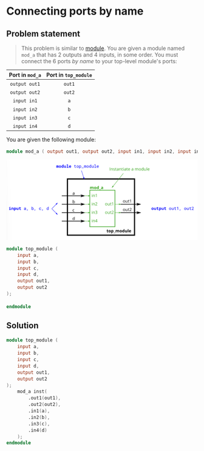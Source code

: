 # Connecting ports by name

## Problem statement

> This problem is similar to [module](https://hdlbits.01xz.net/wiki/module). You are given a module named `mod_a` that has 2 outputs and 4 inputs, in some order. You must connect the 6 ports *by name* to your top-level module's ports:

| Port in `mod_a` | Port in `top_module` |
| :-------------: | :------------------: |
|  `output out1`  |        `out1`        |
|  `output out2`  |        `out2`        |
|   `input in1`   |         `a`          |
|   `input in2`   |         `b`          |
|   `input in3`   |         `c`          |
|   `input in4`   |         `d`          |

You are given the following module:

```verilog
module mod_a ( output out1, output out2, input in1, input in2, input in3, input in4);
```

<img src="./assets/image-20240901141135119.png" alt="image-20240901141135119" style="zoom:80%;display:block;margin 0 auto;" />

```verilog
module top_module ( 
    input a, 
    input b, 
    input c,
    input d,
    output out1,
    output out2
);

endmodule
```

## Solution

```verilog
module top_module ( 
    input a, 
    input b, 
    input c,
    input d,
    output out1,
    output out2
);
    mod_a inst(
        .out1(out1),
        .out2(out2),
        .in1(a),
        .in2(b),
        .in3(c),
        .in4(d)
    );
endmodule
```

